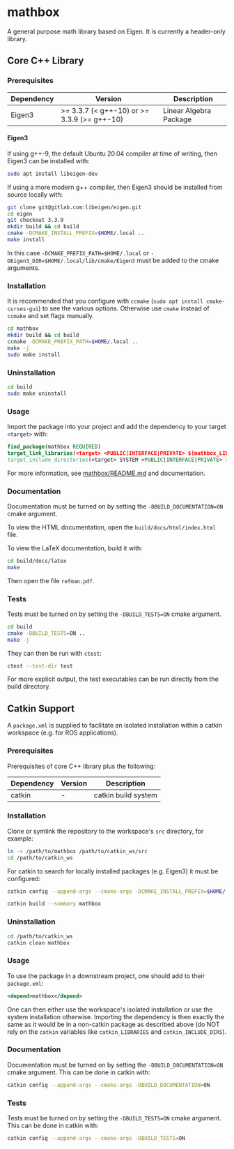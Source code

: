 # mathbox

A general purpose math library based on Eigen. It is currently a header-only library.

## Core C++ Library

### Prerequisites

| **Dependency** | **Version** | **Description** |
|----------------|-------------|-----------------|
| Eigen3 | >= 3.3.7 (< g++-10) or >= 3.3.9 (>= g++-10) | Linear Algebra Package |

#### Eigen3

If using g++-9, the default Ubuntu 20.04 compiler at time of writing, then Eigen3 can be installed with:
```bash
sudo apt install libeigen-dev
```

If using a more modern g++ compiler, then Eigen3 should be installed from source locally with:
```bash
git clone git@gitlab.com:libeigen/eigen.git
cd eigen
git checkout 3.3.9
mkdir build && cd build
cmake -DCMAKE_INSTALL_PREFIX=$HOME/.local ..
make install
```

In this case `-DCMAKE_PREFIX_PATH=$HOME/.local` or `-DEigen3_DIR=$HOME/.local/lib/cmake/Eigen3` must be added to the cmake arguments.

### Installation

It is recommended that you configure with `ccmake` (`sudo apt install cmake-curses-gui`) to see the various options. Otherwise use `cmake` instead of `ccmake` and set flags manually.

```bash
cd mathbox
mkdir build && cd build
ccmake -DCMAKE_PREFIX_PATH=$HOME/.local ..
make -j
sudo make install
```

### Uninstallation

```bash
cd build
sudo make uninstall
```

### Usage

Import the package into your project and add the dependency to your target `<target>` with:
```cmake
find_package(mathbox REQUIRED)
target_link_libraries(<target> <PUBLIC|INTERFACE|PRIVATE> ${mathbox_LIBRARIES})
target_include_directories(<target> SYSTEM <PUBLIC|INTERFACE|PRIVATE> ${mathbox_INCLUDE_DIRS})
```

For more information, see [mathbox/README.md](mathbox/README.md) and documentation.

### Documentation

Documentation must be turned on by setting the `-DBUILD_DOCUMENTATION=ON` cmake argument.

To view the HTML documentation, open the `build/docs/html/index.html` file.

To view the LaTeX documentation, build it with:
```bash
cd build/docs/latex
make
```
Then open the file `refman.pdf`.

### Tests

Tests must be turned on by setting the `-DBUILD_TESTS=ON` cmake argument.

```bash
cd build
cmake -DBUILD_TESTS=ON ..
make -j
```

They can then be run with `ctest`:
```bash
ctest --test-dir test
```

For more explicit output, the test executables can be run directly from the build directory.

## Catkin Support

A `package.xml` is supplied to facilitate an isolated installation within a catkin workspace (e.g. for ROS applications).

### Prerequisites

Prerequisites of core C++ library plus the following:

| **Dependency** | **Version** | **Description** |
|----------------|-------------|-----------------|
| catkin | - | catkin build system |

### Installation

Clone or symlink the repository to the workspace's `src` directory, for example:
```bash
ln -s /path/to/mathbox /path/to/catkin_ws/src
cd /path/to/catkin_ws
```

For catkin to search for locally installed packages (e.g. Eigen3) it must be configured:
```bash
catkin config --append-args --cmake-args -DCMAKE_INSTALL_PREFIX=$HOME/.local
```

```bash
catkin build --summary mathbox
```

### Uninstallation

```bash
cd /path/to/catkin_ws
catkin clean mathbox
```

### Usage

To use the package in a downstream project, one should add to their `package.xml`:
```xml
<depend>mathbox</depend>
```
One can then either use the workspace's isolated installation or use the system installation otherwise.
Importing the dependency is then exactly the same as it would be in a non-catkin package as described above (do NOT rely on the `catkin` variables like `catkin_LIBRARIES` and `catkin_INCLUDE_DIRS`).

### Documentation

Documentation must be turned on by setting the `-DBUILD_DOCUMENTATION=ON` cmake argument. This can be done in catkin with:
```bash
catkin config --append-args --cmake-args -DBUILD_DOCUMENTATION=ON
```

### Tests

Tests must be turned on by setting the `-DBUILD_TESTS=ON` cmake argument. This can be done in catkin with:
```bash
catkin config --append-args --cmake-args -DBUILD_TESTS=ON
```
